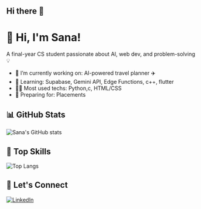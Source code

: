 ## Hi there 👋
# 👋 Hi, I'm Sana!
A final-year CS student passionate about AI, web dev, and problem-solving 💡

- 🔭 I’m currently working on: AI-powered travel planner ✈️
- 🌱 Learning: Supabase, Gemini API, Edge Functions, c++, flutter
- 👨‍💻 Most used techs: Python,c, HTML/CSS
- 💼 Preparing for: Placements

## 📊 GitHub Stats
![Sana's GitHub stats](https://github-readme-stats.vercel.app/api?username=sanaap&show_icons=true&theme=tokyonight)

## 🧠 Top Skills
![Top Langs](https://github-readme-stats.vercel.app/api/top-langs/?username=sanaap&layout=compact)

## 🔗 Let's Connect
[![LinkedIn](https://img.shields.io/badge/LinkedIn-blue?style=for-the-badge&logo=linkedin)](https://linkedin.com/in/sana-a-p-601a62257)
